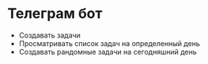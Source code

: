# Телеграм бот
- Создавать задачи
- Просматривать список задач на определенный день
- Создавать рандомные задачи на сегодняшний день